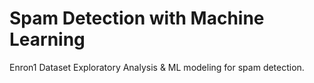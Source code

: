 # Spam Detection with Machine Learning
Enron1 Dataset Exploratory Analysis & ML modeling for spam detection.
